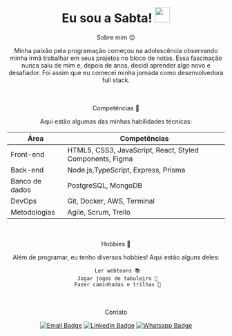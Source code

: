 
 <h1 align="center">Eu sou a Sabta! <img src="https://raw.githubusercontent.com/MartinHeinz/MartinHeinz/master/wave.gif" width="35px" height="35px"/></h1>

<div align="center">
 Sobre mim 😊
 
Minha paixão pela programação começou na adolescência observando minha irmã trabalhar em seus projetos no bloco de notas. Essa fascinação nunca saiu de mim e, depois de anos, decidi aprender algo novo e desafiador. Foi assim que eu comecei minha jornada como desenvolvedora full stack.
 
 <br></br>
 Competências 🔧

Aqui estão algumas das minhas habilidades técnicas:
 
| Área          | Competências                                             |
|---------------|----------------------------------------------------------|
| Front-end     | HTML5, CSS3, JavaScript, React, Styled Components, Figma |
| Back-end      | Node.js,TypeScript, Express, Prisma                      |
| Banco de dados| PostgreSQL, MongoDB                                      |
| DevOps        | Git, Docker, AWS, Terminal                               |
| Metodologias  | Agile, Scrum, Trello                                     |

  <br></br>
 Hobbies 🎉

Além de programar, eu tenho diversos hobbies! Aqui estão alguns deles:

     Ler webtoons 📚
     Jogar jogos de tabuleiro 🎲
         Fazer caminhadas e trilhas 🌄    

  <br></br>
 Contato

[![Email Badge](https://img.shields.io/badge/-Email-purple?style=flat-square&logo=gmail&logoColor=white&link=https://mail.google.com/mail/u/0/#inbox?compose=new&to=sabtaamendes%40gmail.com)](https://mail.google.com/mail/u/0/#inbox?compose=new&to=sabtaamendes%40gmail.com)
[![LinkedIn Badge](https://img.shields.io/badge/-LinkedIn-purple?style=flat-square&logo=linkedin&logoColor=white&link=https://www.linkedin.com/in/sabta-alencar/
)](https://www.linkedin.com/in/sabta-alencar/)
[![Whatsapp Badge](https://img.shields.io/badge/-Whatsapp-purple?style=flat-square&logo=whatsapp&logoColor=white&link=https://wa.me/5592991284616)](https://wa.me/5592991284616)


</div>

